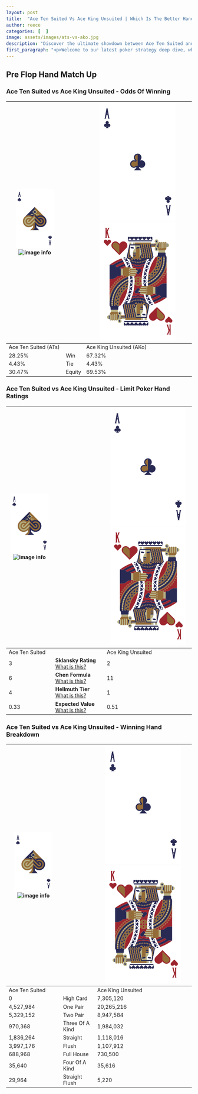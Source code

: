 ```yaml
---
layout: post
title:  "Ace Ten Suited Vs Ace King Unsuited | Which Is The Better Hand In Poker? A Complete Guide"
author: reece
categories: [  ]
image: assets/images/ats-vs-ako.jpg
description: "Discover the ultimate showdown between Ace Ten Suited and Ace King Unsuited in poker! Uncover the odds, strategies, and scenarios where one hand triumphs over the other. Get ready to up your poker game with this thrilling analysis."
first_paragraph: "<p>Welcome to our latest poker strategy deep dive, where we're pitting two distinct hands against each other in a high-stakes showdown: Ace Ten Suited vs Ace King Unsuited.</p><p>In the dynamic world of poker, every decision counts, and knowing which hand holds the upper hand is key to your success at the table.</p><p>In this article, we'll dissect these two hands, explore the scenarios where one dominates the other, and equip you with the knowledge to make strategic choices that can tip the odds in your favor.</p><p>Get ready to unravel the intriguing dynamics of these poker hands and elevate your game to new heights.</p>"
---
```




[comment]: # (sp0)

## Pre Flop Hand Match Up

<div class="table hand-ratings" markdown="1"> 



### Ace Ten Suited vs Ace King Unsuited - Odds Of Winning


    
| ![image info](assets/images/hand1/A.png) ![image info](assets/images/hand1/Ts.png) |  | ![image info](assets/images/hand2/A.png) ![image info](assets/images/hand2/Ko.png) |
| -------- | -------- | -------- |
| Ace Ten Suited (ATs) |  | Ace King Unsuited (AKo) |
| 28.25% | Win | 67.32% |
| 4.43% | Tie | 4.43% |
| 30.47% | Equity | 69.53% |




[comment]: # (sp1)



### Ace Ten Suited vs Ace King Unsuited - Limit Poker Hand Ratings


    
| ![image info](assets/images/hand1/A.png) ![image info](assets/images/hand1/Ts.png) |  | ![image info](assets/images/hand2/A.png) ![image info](assets/images/hand2/Ko.png) |
| -------- | -------- | -------- |
| Ace Ten Suited |  | Ace King Unsuited |
| 3 | **Sklansky Rating** [What is this?](/sklansky-rating-explained) | 2 |
| 6 | **Chen Formula** [What is this?](/chen-formula-explained) | 11 |
| 4 | **Hellmuth Tier** [What is this?](/Hellmuth-tier-explained) | 1 |
| 0.33 | **Expected Value** [What is this?](/expected-value-explained) | 0.51 |




[comment]: # (sp2)



### Ace Ten Suited vs Ace King Unsuited - Winning Hand Breakdown


    
| ![image info](assets/images/hand1/A.png) ![image info](assets/images/hand1/Ts.png) |  | ![image info](assets/images/hand2/A.png) ![image info](assets/images/hand2/Ko.png) |
| -------- | -------- | -------- |
| Ace Ten Suited |  | Ace King Unsuited |
| 0 | High Card | 7,305,120 |
| 4,527,984 | One Pair | 20,265,216 |
| 5,329,152 | Two Pair | 8,947,584 |
| 970,368 | Three Of A Kind | 1,984,032 |
| 1,836,264 | Straight | 1,118,016 |
| 3,997,176 | Flush | 1,107,912 |
| 688,968 | Full House | 730,500 |
| 35,640 | Four Of A Kind | 35,616 |
| 29,964 | Straight Flush | 5,220 |




[comment]: # (sp3)



</div>

[comment]: # (sp4)



[comment]: # (sp5)

